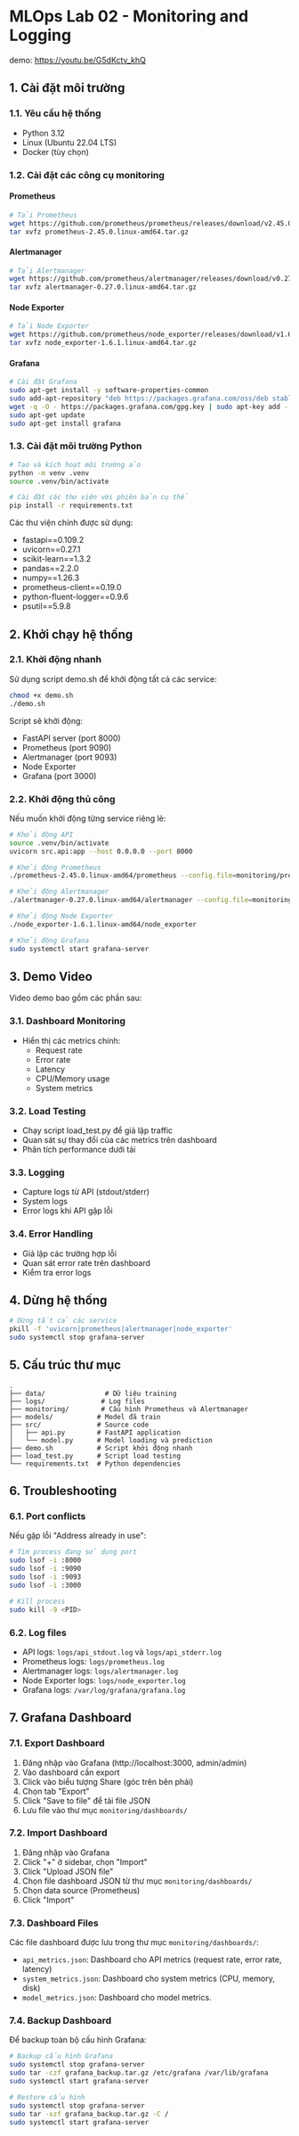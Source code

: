 # MLOps Lab 02 - Monitoring and Logging
demo: https://youtu.be/G5dKctv_khQ
## 1. Cài đặt môi trường

### 1.1. Yêu cầu hệ thống
- Python 3.12
- Linux (Ubuntu 22.04 LTS)
- Docker (tùy chọn)

### 1.2. Cài đặt các công cụ monitoring

#### Prometheus
```bash
# Tải Prometheus
wget https://github.com/prometheus/prometheus/releases/download/v2.45.0/prometheus-2.45.0.linux-amd64.tar.gz
tar xvfz prometheus-2.45.0.linux-amd64.tar.gz
```

#### Alertmanager
```bash
# Tải Alertmanager
wget https://github.com/prometheus/alertmanager/releases/download/v0.27.0/alertmanager-0.27.0.linux-amd64.tar.gz
tar xvfz alertmanager-0.27.0.linux-amd64.tar.gz
```

#### Node Exporter
```bash
# Tải Node Exporter
wget https://github.com/prometheus/node_exporter/releases/download/v1.6.1/node_exporter-1.6.1.linux-amd64.tar.gz
tar xvfz node_exporter-1.6.1.linux-amd64.tar.gz
```

#### Grafana
```bash
# Cài đặt Grafana
sudo apt-get install -y software-properties-common
sudo add-apt-repository "deb https://packages.grafana.com/oss/deb stable main"
wget -q -O - https://packages.grafana.com/gpg.key | sudo apt-key add -
sudo apt-get update
sudo apt-get install grafana
```

### 1.3. Cài đặt môi trường Python

```bash
# Tạo và kích hoạt môi trường ảo
python -m venv .venv
source .venv/bin/activate

# Cài đặt các thư viện với phiên bản cụ thể
pip install -r requirements.txt
```

Các thư viện chính được sử dụng:
- fastapi==0.109.2
- uvicorn==0.27.1
- scikit-learn==1.3.2
- pandas==2.2.0
- numpy==1.26.3
- prometheus-client==0.19.0
- python-fluent-logger==0.9.6
- psutil==5.9.8

## 2. Khởi chạy hệ thống

### 2.1. Khởi động nhanh
Sử dụng script demo.sh để khởi động tất cả các service:
```bash
chmod +x demo.sh
./demo.sh
```

Script sẽ khởi động:
- FastAPI server (port 8000)
- Prometheus (port 9090)
- Alertmanager (port 9093)
- Node Exporter
- Grafana (port 3000)

### 2.2. Khởi động thủ công
Nếu muốn khởi động từng service riêng lẻ:

```bash
# Khởi động API
source .venv/bin/activate
uvicorn src.api:app --host 0.0.0.0 --port 8000

# Khởi động Prometheus
./prometheus-2.45.0.linux-amd64/prometheus --config.file=monitoring/prometheus.yml

# Khởi động Alertmanager
./alertmanager-0.27.0.linux-amd64/alertmanager --config.file=monitoring/alertmanager.yml

# Khởi động Node Exporter
./node_exporter-1.6.1.linux-amd64/node_exporter

# Khởi động Grafana
sudo systemctl start grafana-server
```

## 3. Demo Video

Video demo bao gồm các phần sau:

### 3.1. Dashboard Monitoring
- Hiển thị các metrics chính:
  - Request rate
  - Error rate
  - Latency
  - CPU/Memory usage
  - System metrics

### 3.2. Load Testing
- Chạy script load_test.py để giả lập traffic
- Quan sát sự thay đổi của các metrics trên dashboard
- Phân tích performance dưới tải

### 3.3. Logging
- Capture logs từ API (stdout/stderr)
- System logs
- Error logs khi API gặp lỗi

### 3.4. Error Handling
- Giả lập các trường hợp lỗi
- Quan sát error rate trên dashboard
- Kiểm tra error logs

## 4. Dừng hệ thống

```bash
# Dừng tất cả các service
pkill -f 'uvicorn|prometheus|alertmanager|node_exporter'
sudo systemctl stop grafana-server
```

## 5. Cấu trúc thư mục

```
.
├── data/               # Dữ liệu training
├── logs/              # Log files
├── monitoring/        # Cấu hình Prometheus và Alertmanager
├── models/           # Model đã train
├── src/              # Source code
│   ├── api.py        # FastAPI application
│   └── model.py      # Model loading và prediction
├── demo.sh           # Script khởi động nhanh
├── load_test.py      # Script load testing
└── requirements.txt  # Python dependencies
```

## 6. Troubleshooting

### 6.1. Port conflicts
Nếu gặp lỗi "Address already in use":
```bash
# Tìm process đang sử dụng port
sudo lsof -i :8000
sudo lsof -i :9090
sudo lsof -i :9093
sudo lsof -i :3000

# Kill process
sudo kill -9 <PID>
```

### 6.2. Log files
- API logs: `logs/api_stdout.log` và `logs/api_stderr.log`
- Prometheus logs: `logs/prometheus.log`
- Alertmanager logs: `logs/alertmanager.log`
- Node Exporter logs: `logs/node_exporter.log`
- Grafana logs: `/var/log/grafana/grafana.log`

## 7. Grafana Dashboard

### 7.1. Export Dashboard
1. Đăng nhập vào Grafana (http://localhost:3000, admin/admin)
2. Vào dashboard cần export
3. Click vào biểu tượng Share (góc trên bên phải)
4. Chọn tab "Export"
5. Click "Save to file" để tải file JSON
6. Lưu file vào thư mục `monitoring/dashboards/`

### 7.2. Import Dashboard
1. Đăng nhập vào Grafana
2. Click "+" ở sidebar, chọn "Import"
3. Click "Upload JSON file"
4. Chọn file dashboard JSON từ thư mục `monitoring/dashboards/`
5. Chọn data source (Prometheus)
6. Click "Import"

### 7.3. Dashboard Files
Các file dashboard được lưu trong thư mục `monitoring/dashboards/`:
- `api_metrics.json`: Dashboard cho API metrics (request rate, error rate, latency)
- `system_metrics.json`: Dashboard cho system metrics (CPU, memory, disk)
- `model_metrics.json`: Dashboard cho model metrics.

### 7.4. Backup Dashboard
Để backup toàn bộ cấu hình Grafana:
```bash
# Backup cấu hình Grafana
sudo systemctl stop grafana-server
sudo tar -czf grafana_backup.tar.gz /etc/grafana /var/lib/grafana
sudo systemctl start grafana-server

# Restore cấu hình
sudo systemctl stop grafana-server
sudo tar -xzf grafana_backup.tar.gz -C /
sudo systemctl start grafana-server
```
